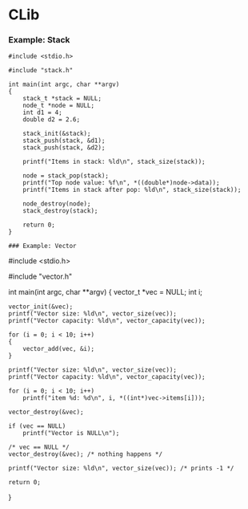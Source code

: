 # CLib


### Example: Stack

```
#include <stdio.h>

#include "stack.h"

int main(int argc, char **argv)
{
	stack_t *stack = NULL;
	node_t *node = NULL;
	int d1 = 4;
	double d2 = 2.6;

	stack_init(&stack);
	stack_push(stack, &d1);
	stack_push(stack, &d2);

	printf("Items in stack: %ld\n", stack_size(stack));

	node = stack_pop(stack);
	printf("Top node value: %f\n", *((double*)node->data));
	printf("Items in stack after pop: %ld\n", stack_size(stack));

	node_destroy(node);
	stack_destroy(stack);

	return 0;
}

### Example: Vector
```
#include <stdio.h>

#include "vector.h"

int main(int argc, char **argv)
{
	vector_t *vec = NULL;
	int i;

	vector_init(&vec);
	printf("Vector size: %ld\n", vector_size(vec));
	printf("Vector capacity: %ld\n", vector_capacity(vec));

	for (i = 0; i < 10; i++)
	{
		vector_add(vec, &i);
	}

	printf("Vector size: %ld\n", vector_size(vec));
	printf("Vector capacity: %ld\n", vector_capacity(vec));

	for (i = 0; i < 10; i++)
		printf("item %d: %d\n", i, *((int*)vec->items[i]));

	vector_destroy(&vec);

	if (vec == NULL)
		printf("Vector is NULL\n");

	/* vec == NULL */
	vector_destroy(&vec); /* nothing happens */

	printf("Vector size: %ld\n", vector_size(vec)); /* prints -1 */

	return 0;
}
```
